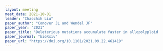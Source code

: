 ```yaml
---
layout: meeting
meet_date: 2021-10-01
leader: "Chaochih Liu"
paper_author: "Conover JL and Wendel JF"
paper_year: "2021"
paper_title: "Deleterious mutations accumulate faster in allopolyploid than diploid cotton (<i>Gossypium</i>) and unequally between subgenomes"
paper_journal: "bioRxiv"
paper_url: "https://doi.org/10.1101/2021.09.22.461419"
---
```

